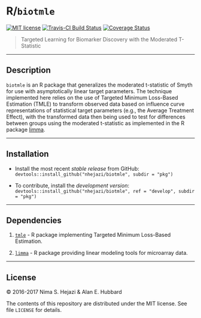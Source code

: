 # R/`biotmle`

[![MIT
license](http://img.shields.io/badge/license-MIT-brightgreen.svg)](http://opensource.org/licenses/MIT)
[![Travis-CI Build
Status](https://travis-ci.org/nhejazi/tmlelimma.svg)](https://travis-ci.org/nhejazi/tmlelimma)
[![Coverage
Status](https://coveralls.io/repos/github/nhejazi/limmatmle/badge.svg?branch=master)](https://coveralls.io/github/nhejazi/tmlelimma?branch=master)

> Targeted Learning for Biomarker Discovery with the Moderated T-Statistic

---

## Description

`biotmle` is an R package that generalizes the moderated t-statistic of Smyth
for use with asymptotically linear target parameters. The technique implemented
here relies on the use of Targeted Minimum Loss-Based Estimation (TMLE) to
transform observed data based on influence curve representations of statistical
target parameters (e.g., the Average Treatment Effect), with the transformed
data then being used to test for differences between groups using the moderated
t-statistic as implemented in the R package
[limma](https://bioconductor.org/packages/release/bioc/html/limma.html).

---

## Installation

- Install the most recent _stable release_ from GitHub:
  `devtools::install_github("nhejazi/biotmle", subdir = "pkg")`

- To contribute, install the _development version_:
  `devtools::install_github("nhejazi/biotmle", ref = "develop", subdir = "pkg")`

---

## Dependencies

1. [`tmle`](https://cran.r-project.org/web/packages/tmle/index.html) - R
    package implementing Targeted Minimum Loss-Based Estimation.

2. [`limma`](https://bioconductor.org/packages/release/bioc/html/limma.html) -
    R package providing linear modeling tools for microarray data.

---

## License

&copy; 2016-2017 Nima S. Hejazi & Alan E. Hubbard

The contents of this repository are distributed under the MIT license. See file
`LICENSE` for details.
